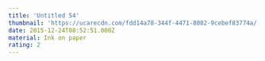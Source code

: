 ```yaml
---
title: 'Untitled 54'
thumbnail: 'https://ucarecdn.com/fdd14a78-344f-4471-8082-9cebef83774a/'
date: 2015-12-24T08:52:51.000Z
material: Ink on paper
rating: 2
---
```

